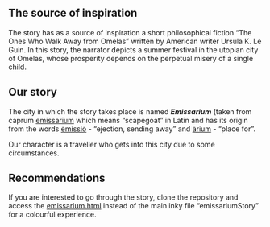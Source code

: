 
## The source of inspiration  

The story has as a source of inspiration a short philosophical fiction  “The Ones Who Walk Away from Omelas”  written by  American writer Ursula K. Le Guin. In this story, the narrator depicts a  summer festival  in  the  utopian  city of  Omelas, whose prosperity depends on the perpetual misery of a single child.  

## Our story  

The city in which the story takes place is named ***Emissarium*** (taken from caprum [emissarium](https://www.wordsense.eu/emissarium/) which means “scapegoat” in Latin and has its origin from the words [ēmissiō](https://www.wordsense.eu/emissio/#Latin) - “ejection, sending away” and [ārium](https://www.wordsense.eu/-arium/#Latin) - “place for”.  

Our character is a traveller who gets into this city due to some circumstances.

## Recommendations

If you are interested to go through the story, clone the repository and  access the [emissarium.html](https://github.com/u-mad-mary/Inky-Story/blob/main/story/emissarium.html) instead of the main inky file “emissariumStory” for a colourful experience.
